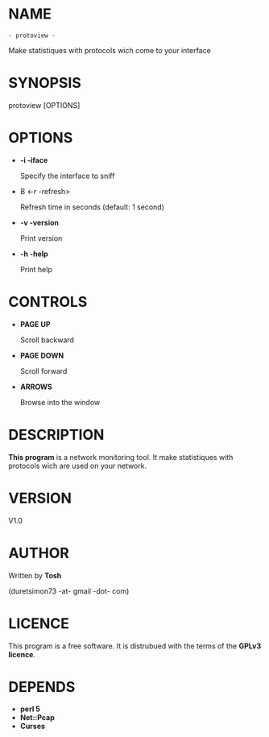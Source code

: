 # NAME

    - protoview -
   Make statistiques with protocols wich come to your interface

# SYNOPSIS

protoview \[OPTIONS\]



# OPTIONS

- __\-i -iface__

    Specify the interface to sniff

- B <-r -refresh>

    Refresh time in seconds (default: 1 second)

- __\-v -version__

    Print version

- __\-h -help__

    Print help

# CONTROLS

- __PAGE UP__

    Scroll backward

- __PAGE DOWN__

    Scroll forward

- __ARROWS__

    Browse into the window

# DESCRIPTION

__This program__ is a network monitoring tool.
It make statistiques with protocols wich are used on your network.



# VERSION

V1.0

# AUTHOR

Written by __Tosh__

(duretsimon73 -at- gmail -dot- com)



# LICENCE

This program is a free software. 
It is distrubued with the terms of the __GPLv3 licence__.



# DEPENDS

- __perl 5__
- __Net::Pcap__
- __Curses__
